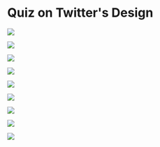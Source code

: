 # Quiz on Twitter's Design

![](<../.gitbook/assets/Screenshot 2023-09-02 at 7.12.50 PM.png>)

![](<../.gitbook/assets/Screenshot 2023-09-02 at 7.13.30 PM.png>)

![](<../.gitbook/assets/Screenshot 2023-09-02 at 7.13.43 PM.png>)

![](<../.gitbook/assets/Screenshot 2023-09-02 at 7.16.24 PM.png>)

![](<../.gitbook/assets/Screenshot 2023-09-02 at 7.17.51 PM.png>)

![](<../.gitbook/assets/Screenshot 2023-09-02 at 7.18.32 PM.png>)

![](<../.gitbook/assets/Screenshot 2023-09-02 at 7.18.47 PM.png>)

![](<../.gitbook/assets/Screenshot 2023-09-02 at 7.21.41 PM.png>)

![](<../.gitbook/assets/Screenshot 2023-09-02 at 7.21.54 PM.png>)
